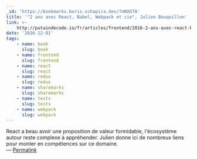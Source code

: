 ```yaml
---
_id: 'https://bookmarks.boris.schapira.dev/?mNXGTA'
title: '"2 ans avec React, Babel, Webpack et cie", Julien Bouquillon'
link: >-
    http://putaindecode.io/fr/articles/frontend/2016-2-ans-avec-react-babel-webpack-et-cie/
date: '2016-12-01'
tags:
    - name: book
      slug: book
    - name: frontend
      slug: frontend
    - name: react
      slug: react
    - name: redux
      slug: redux
    - name: sharemarks
      slug: sharemarks
    - name: tests
      slug: tests
    - name: webpack
      slug: webpack
---
```


React a beau avoir une proposition de valeur formidable, l'écosystème autour
reste complexe à appréhender. Julien donne ici de nombreux liens pour monter en
compétences sur ce domaine. <br>&#8212;
<a href="https://bookmarks.boris.schapira.dev/?mNXGTA" title="Permalink">Permalink</a>
